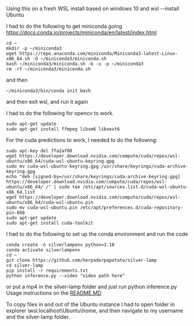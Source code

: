 Using this on a fresh WSL install based on windows 10 and wsl --install Ubuntu

I had to do the following to get miniconda going https://docs.conda.io/projects/miniconda/en/latest/index.html

    cd ~
    mkdir -p ~/miniconda3
    wget https://repo.anaconda.com/miniconda/Miniconda3-latest-Linux-x86_64.sh -O ~/miniconda3/miniconda.sh
    bash ~/miniconda3/miniconda.sh -b -u -p ~/miniconda3
    rm -rf ~/miniconda3/miniconda.sh
and then

    ~/miniconda3/bin/conda init bash
and then exit wsl, and run it again


I had to do the following for opencv to work.

    sudo apt-get update
    sudo apt-get install ffmpeg libsm6 libxext6


For the cuda predictions to work, I needed to do the following:

    sudo apt-key del 7fa2af80
    wget https://developer.download.nvidia.com/compute/cuda/repos/wsl-ubuntu/x86_64/cuda-wsl-ubuntu-keyring.gpg
    sudo mv cuda-wsl-ubuntu-keyring.gpg /usr/share/keyrings/cuda-archive-keyring.gpg
    echo "deb [signed-by=/usr/share/keyrings/cuda-archive-keyring.gpg] https://developer.download.nvidia.com/compute/cuda/repos/wsl-ubuntu/x86_64/ /" | sudo tee /etc/apt/sources.list.d/cuda-wsl-ubuntu-x86_64.list
    wget https://developer.download.nvidia.com/compute/cuda/repos/wsl-ubuntu/x86_64/cuda-wsl-ubuntu.pin
    sudo mv cuda-wsl-ubuntu.pin /etc/apt/preferences.d/cuda-repository-pin-600
    sudo apt-get update
    sudo apt-get install cuda-toolkit


I had to do the following to set up the conda environment and run the code

    conda create -n silverlampenv python=3.10
    conda activate silverlampenv
    cd ~
    git clone https://github.com/herpaderpapotato/silver-lamp
    cd silver-lamp
    pip install -r requirements.txt
    python inference.py --video "video path here"
or put a mp4 in the silver-lamp folder and just run 
    python inference.py
Usage instructions on the [README.MD](README.MD)


To copy files in and out of the Ubuntu instance I had to open folder in explorer \\wsl.localhost\Ubuntu\home, and then navigate to my username and the silver-lamp folder.
